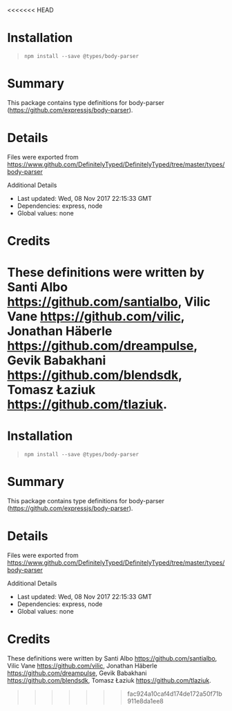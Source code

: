 <<<<<<< HEAD
# Installation
> `npm install --save @types/body-parser`

# Summary
This package contains type definitions for body-parser (https://github.com/expressjs/body-parser).

# Details
Files were exported from https://www.github.com/DefinitelyTyped/DefinitelyTyped/tree/master/types/body-parser

Additional Details
 * Last updated: Wed, 08 Nov 2017 22:15:33 GMT
 * Dependencies: express, node
 * Global values: none

# Credits
These definitions were written by Santi Albo <https://github.com/santialbo>, Vilic Vane <https://github.com/vilic>, Jonathan Häberle <https://github.com/dreampulse>, Gevik Babakhani <https://github.com/blendsdk>, Tomasz Łaziuk <https://github.com/tlaziuk>.
=======
# Installation
> `npm install --save @types/body-parser`

# Summary
This package contains type definitions for body-parser (https://github.com/expressjs/body-parser).

# Details
Files were exported from https://www.github.com/DefinitelyTyped/DefinitelyTyped/tree/master/types/body-parser

Additional Details
 * Last updated: Wed, 08 Nov 2017 22:15:33 GMT
 * Dependencies: express, node
 * Global values: none

# Credits
These definitions were written by Santi Albo <https://github.com/santialbo>, Vilic Vane <https://github.com/vilic>, Jonathan Häberle <https://github.com/dreampulse>, Gevik Babakhani <https://github.com/blendsdk>, Tomasz Łaziuk <https://github.com/tlaziuk>.
>>>>>>> fac924a10caf4d174de172a50f71b911e8da1ee8
